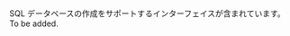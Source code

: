 <Namespace Name="Microsoft.Azure.Management.Sql.Fluent.SqlDatabases.SqlDatabaseCreatable">
  <Docs>
    <summary>SQL データベースの作成をサポートするインターフェイスが含まれています。</summary> 
    <remarks>To be added.</remarks>
  </Docs>
</Namespace>
